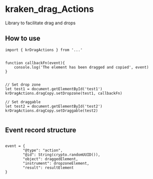 # kraken_drag_Actions
Library to facilitate drag and drops 

## How to use

```
import { krDragActions } from '...'


function callbackFn(event){
    console.log('The element has been dragged and copied', event)
}


// Set drop zone
let test1 = document.getElementById('test1')
krDragActions.dragCopy.setDropzone(test1, callbackFn)

// Set draggable
let test2 = document.getElementById('test2')
krDragActions.dragCopy.setDraggable(test2)


```

## Event record structure

```

event = {
        "@type": "action",
        "@id": String(crypto.randomUUID()),
        "object": draggedElement,
        "instrument": dropzoneElement,
        "result": resultElement
}

```
